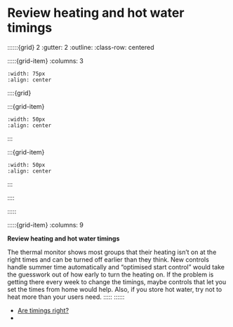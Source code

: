# Review heating and hot water timings
 
::::::{grid} 2
:gutter: 2
:outline: 
:class-row: centered

:::::{grid-item}
:columns: 3
```{image} /images/card-game/step-icons/step_2.svg
:width: 75px
:align: center
```


::::{grid}

:::{grid-item}

```{image} /images/card-game/carbon-icons/carbon_2.svg
:width: 50px
:align: center
```
:::

:::{grid-item}
```{image} /images/card-game/cost-icons/cost_1.svg
:width: 50px
:align: center
```
:::

::::

:::::

:::::{grid-item}
:columns: 9

**Review heating and hot water timings**

The thermal monitor shows most groups that their heating isn’t on at the right times and can be turned off earlier than they think.   New controls handle summer time automatically and “optimised start control” would take the guesswork out of how early to turn the heating on.  If the problem is getting there every week to change the timings, maybe controls that let you set the times from home would help.  Also, if you store hot water, try not to heat more than your users need.
:::::
::::::
- [Are timings right?](are-timings-right)
- [](hot-water)